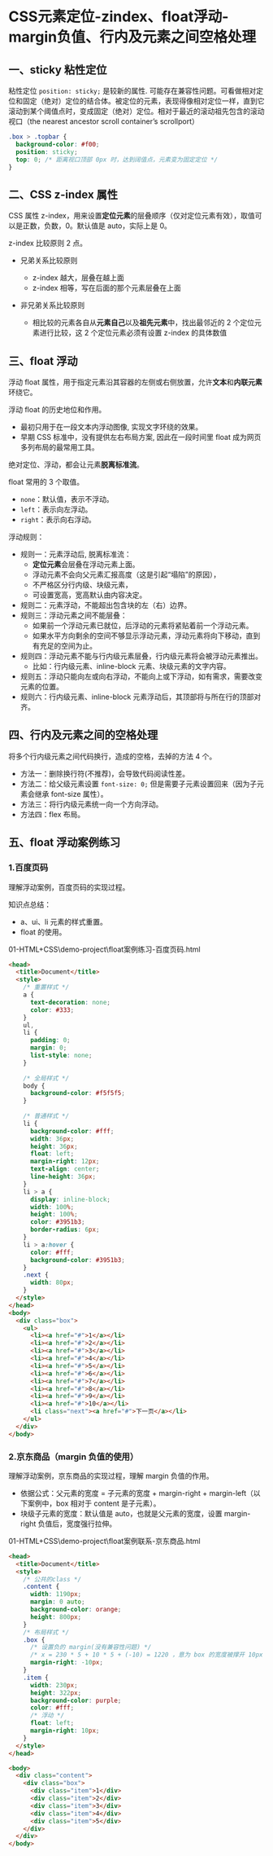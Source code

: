 # CSS元素定位-zindex、float浮动-margin负值、行内及元素之间空格处理

## 一、sticky 粘性定位

粘性定位 `position: sticky;` 是较新的属性. 可能存在兼容性问题。可看做相对定位和固定（绝对）定位的结合体。被定位的元素，表现得像相对定位一样，直到它滚动到某个阈值点时，变成固定（绝对）定位。相对于最近的滚动祖先包含的滚动视口（the nearest ancestor scroll container’s scrollport）

```css
.box > .topbar {
  background-color: #f00;
  position: sticky;
  top: 0; /* 距离视口顶部 0px 时，达到阔值点，元素变为固定定位 */
}
```

## 二、CSS z-index 属性

CSS 属性 z-index，用来设置**定位元素**的层叠顺序（仅对定位元素有效），取值可以是正数，负数，0。默认值是 auto，实际上是 0。

z-index 比较原则 2 点。

- 兄弟关系比较原则

  - z-index 越大，层叠在越上面
  - z-index 相等，写在后面的那个元素层叠在上面

- 非兄弟关系比较原则

  - 相比较的元素各自从**元素自己**以及**祖先元素**中，找出最邻近的 2 个定位元素进行比较，这 2 个定位元素必须有设置 z-index 的具体数值

## 三、float 浮动

浮动 float 属性，用于指定元素沿其容器的左侧或右侧放置，允许**文本**和**内联元素**环绕它。

浮动 float 的历史地位和作用。

- 最初只用于在一段文本内浮动图像, 实现文字环绕的效果。
- 早期 CSS 标准中，没有提供左右布局方案, 因此在一段时间里 float 成为网页多列布局的最常用工具。

绝对定位、浮动，都会让元素**脱离标准流**。

float 常用的 3 个取值。

- `none`：默认值，表示不浮动。
- `left`：表示向左浮动。
- `right`：表示向右浮动。

浮动规则：

- 规则一：元素浮动后, 脱离标准流：
  - **定位元素**会层叠在浮动元素上面。
  - 浮动元素不会向父元素汇报高度（这是引起“塌陷”的原因），
  - 不严格区分行内级、块级元素，
  - 可设置宽高，宽高默认由内容决定。
- 规则二：元素浮动，不能超出包含块的左（右）边界。
- 规则三：浮动元素之间不能层叠：
  - 如果前一个浮动元素已就位，后浮动的元素将紧贴着前一个浮动元素。
  - 如果水平方向剩余的空间不够显示浮动元素，浮动元素将向下移动，直到有充足的空间为止。
- 规则四：浮动元素不能与行内级元素层叠，行内级元素将会被浮动元素推出。
  - 比如：行内级元素、inline-block 元素、块级元素的文字内容。
- 规则五：浮动只能向左或向右浮动，不能向上或下浮动，如有需求，需要改变元素的位置。
- 规则六：行内级元素、inline-block 元素浮动后，其顶部将与所在行的顶部对齐。

## 四、行内及元素之间的空格处理

将多个行内级元素之间代码换行，造成的空格，去掉的方法 4 个。

- 方法一：删除换行符(不推荐)，会导致代码阅读性差。
- 方法二：给父级元素设置 `font-size: 0;` 但是需要子元素设置回来（因为子元素会继承 font-size 属性）。
- 方法三：将行内级元素统一向一个方向浮动。
- 方法四：flex 布局。

## 五、float 浮动案例练习

### 1.百度页码

理解浮动案例，百度页码的实现过程。

知识点总结：

- a、ui、li 元素的样式重置。
- float 的使用。

01-HTML+CSS\demo-project\float案例练习-百度页码.html

```html
<head>
  <title>Document</title>
  <style>
    /* 重置样式 */
    a {
      text-decoration: none;
      color: #333;
    }
    ul,
    li {
      padding: 0;
      margin: 0;
      list-style: none;
    }
    
    /* 全局样式 */
    body {
      background-color: #f5f5f5;
    }
    
    /* 普通样式 */
    li {
      background-color: #fff;
      width: 36px;
      height: 36px;
      float: left;
      margin-right: 12px;
      text-align: center;
      line-height: 36px;
    }
    li > a {
      display: inline-block;
      width: 100%;
      height: 100%;
      color: #3951b3;
      border-radius: 6px;
    }
    li > a:hover {
      color: #fff;
      background-color: #3951b3;
    }
    .next {
      width: 80px;
    }
  </style>
</head>
<body>
  <div class="box">
    <ul>
      <li><a href="#">1</a></li>
      <li><a href="#">2</a></li>
      <li><a href="#">3</a></li>
      <li><a href="#">4</a></li>
      <li><a href="#">5</a></li>
      <li><a href="#">6</a></li>
      <li><a href="#">7</a></li>
      <li><a href="#">8</a></li>
      <li><a href="#">9</a></li>
      <li><a href="#">10</a></li>
      <li class="next"><a href="#">下一页</a></li>
    </ul>
  </div>
</body>
```

### 2.京东商品（margin 负值的使用）

理解浮动案例，京东商品的实现过程，理解 margin 负值的作用。

- 依据公式：父元素的宽度 = 子元素的宽度 + margin-right + margin-left（以下案例中，box 相对于 content 是子元素）。
- 块级子元素的宽度：默认值是 auto，也就是父元素的宽度，设置 margin-right 负值后，宽度强行拉伸。

01-HTML+CSS\demo-project\float案例联系-京东商品.html

```html
<head>
  <title>Document</title>
  <style>
    /* 公共的class */
    .content {
      width: 1190px;
      margin: 0 auto;
      background-color: orange;
      height: 800px;
    }
    /* 布局样式 */
    .box {
      /* 设置负的 margin(没有兼容性问题) */
      /* x = 230 * 5 + 10 * 5 + (-10) = 1220 ，意为 box 的宽度被撑开 10px 后成为 1220px */
      margin-right: -10px;
    }
    .item {
      width: 230px;
      height: 322px;
      background-color: purple;
      color: #fff;
      /* 浮动 */
      float: left;
      margin-right: 10px;
    }
  </style>
</head>

<body>
  <div class="content">
    <div class="box">
      <div class="item">1</div>
      <div class="item">2</div>
      <div class="item">3</div>
      <div class="item">4</div>
      <div class="item">5</div>
    </div>
  </div>
</body>
```
